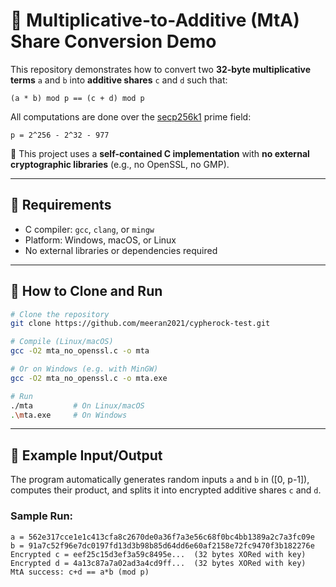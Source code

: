 

# 🔢 Multiplicative-to-Additive (MtA) Share Conversion Demo

This repository demonstrates how to convert two **32-byte multiplicative terms** `a` and `b` into **additive shares** `c` and `d` such that:

```
(a * b) mod p == (c + d) mod p
```

All computations are done over the [secp256k1](https://en.bitcoin.it/wiki/Secp256k1) prime field:

```
p = 2^256 - 2^32 - 977
```

🔐 This project uses a **self-contained C implementation** with **no external cryptographic libraries** (e.g., no OpenSSL, no GMP).

---

## 🔧 Requirements

- C compiler: `gcc`, `clang`, or `mingw`  
- Platform: Windows, macOS, or Linux  
- No external libraries or dependencies required

---

## 🚀 How to Clone and Run

```bash
# Clone the repository
git clone https://github.com/meeran2021/cypherock-test.git

# Compile (Linux/macOS)
gcc -O2 mta_no_openssl.c -o mta

# Or on Windows (e.g. with MinGW)
gcc -O2 mta_no_openssl.c -o mta.exe

# Run
./mta         # On Linux/macOS
.\mta.exe     # On Windows
```

---

## 🧪 Example Input/Output

The program automatically generates random inputs `a` and `b` in \([0, p-1]\), computes their product, and splits it into encrypted additive shares `c` and `d`.

### Sample Run:

```
a = 562e317cce1e1c413cfa8c2670de0a36f7a3e56c68f0bc4bb1389a2c7a3fc09e
b = 91a7c52f96e7dc0197fd13d3b98b85d64dd6e60af2158e72fc9470f3b182276e
Encrypted c = eef25c15d3ef3a59c8495e...  (32 bytes XORed with key)
Encrypted d = 4a13c87a7a02ad3a4cd9ff...  (32 bytes XORed with key)
MtA success: c+d == a*b (mod p)
```

